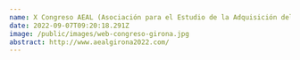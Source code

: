 ```yaml
---
name: X Congreso AEAL (Asociación para el Estudio de la Adquisición del Lenguaje)
date: 2022-09-07T09:20:18.291Z
image: /public/images/web-congreso-girona.jpg
abstract: http://www.aealgirona2022.com/
---
```

